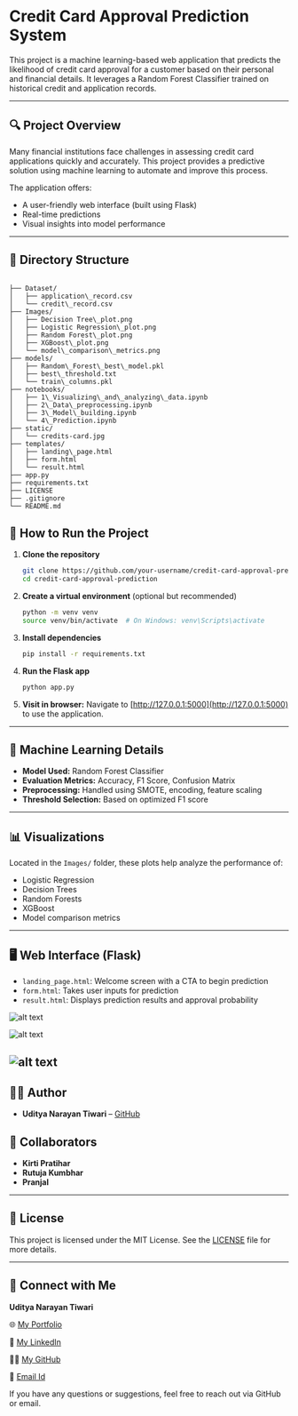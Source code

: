 # Credit Card Approval Prediction System

This project is a machine learning-based web application that predicts the likelihood of credit card approval for a customer based on their personal and financial details. It leverages a Random Forest Classifier trained on historical credit and application records.

---

## 🔍 Project Overview

Many financial institutions face challenges in assessing credit card applications quickly and accurately. This project provides a predictive solution using machine learning to automate and improve this process.

The application offers:
- A user-friendly web interface (built using Flask)
- Real-time predictions
- Visual insights into model performance

---

## 📁 Directory Structure

```

├── Dataset/
│   ├── application\_record.csv
│   └── credit\_record.csv
├── Images/
│   ├── Decision Tree\_plot.png
│   ├── Logistic Regression\_plot.png
│   ├── Random Forest\_plot.png
│   ├── XGBoost\_plot.png
│   └── model\_comparison\_metrics.png
├── models/
│   ├── Random\_Forest\_best\_model.pkl
│   ├── best\_threshold.txt
│   └── train\_columns.pkl
├── notebooks/
│   ├── 1\_Visualizing\_and\_analyzing\_data.ipynb
│   ├── 2\_Data\_preprocessing.ipynb
│   ├── 3\_Model\_building.ipynb
│   └── 4\_Prediction.ipynb
├── static/
│   └── credits-card.jpg
├── templates/
│   ├── landing\_page.html
│   ├── form.html
│   └── result.html
├── app.py
├── requirements.txt
├── LICENSE
├── .gitignore
└── README.md

````

## 🚀 How to Run the Project

1. **Clone the repository**  
   ```bash
   git clone https://github.com/your-username/credit-card-approval-prediction.git
   cd credit-card-approval-prediction


2. **Create a virtual environment** (optional but recommended)

   ```bash
   python -m venv venv
   source venv/bin/activate  # On Windows: venv\Scripts\activate
   ```

3. **Install dependencies**

   ```bash
   pip install -r requirements.txt
   ```

4. **Run the Flask app**

   ```bash
   python app.py
   ```

5. **Visit in browser:**
   Navigate to [http://127.0.0.1:5000](http://127.0.0.1:5000) to use the application.

---

## 🧠 Machine Learning Details

* **Model Used:** Random Forest Classifier
* **Evaluation Metrics:** Accuracy, F1 Score, Confusion Matrix
* **Preprocessing:** Handled using SMOTE, encoding, feature scaling
* **Threshold Selection:** Based on optimized F1 score

---

## 📊 Visualizations

Located in the `Images/` folder, these plots help analyze the performance of:

* Logistic Regression
* Decision Trees
* Random Forests
* XGBoost
* Model comparison metrics

---

## 🖥️ Web Interface (Flask)

* `landing_page.html`: Welcome screen with a CTA to begin prediction
* `form.html`: Takes user inputs for prediction
* `result.html`: Displays prediction results and approval probability

![alt text](<landing_page.jpg>)

![alt text](<Input_page.jpg>)

![alt text](<result_page.jpg>)
---

## 👨‍💻 Author

* **Uditya Narayan Tiwari** – [GitHub](https://github.com/udityamerit)

## 🤝 Collaborators

* **Kirti Pratihar**
* **Rutuja Kumbhar**
* **Pranjal**

---

## 📄 License

This project is licensed under the MIT License. See the [LICENSE](LICENSE) file for more details.

---

## 📧 Connect with Me

**Uditya Narayan Tiwari**

🌐 [My Portfolio](https://udityanarayantiwari.netlify.app/)

💼 [My LinkedIn](https://www.linkedin.com/in/uditya-narayan-tiwari-562332289/)

👨‍💻 [My GitHub](https://github.com/udityamerit)

📧 [Email Id](uditmerit@gmail.com)



If you have any questions or suggestions, feel free to reach out via GitHub or email.
